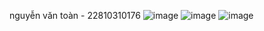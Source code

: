 nguyễn văn toàn - 22810310176
![image](https://github.com/user-attachments/assets/95df5e9b-eb83-4208-a410-933586c0d2fc)
![image](https://github.com/user-attachments/assets/a712b749-0ddf-4f14-869b-10aa524a13e8)
![image](https://github.com/user-attachments/assets/473c97dd-1052-410d-9ad8-7149de79d6fa)
